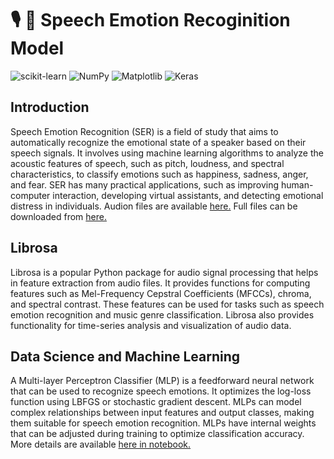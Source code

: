 # :studio_microphone: :microphone: Speech Emotion Recoginition Model 

![scikit-learn](https://img.shields.io/badge/scikit--learn-%23F7931E.svg?style=for-the-badge&logo=scikit-learn&logoColor=white)
![NumPy](https://img.shields.io/badge/numpy-%23013243.svg?style=for-the-badge&logo=numpy&logoColor=white)
![Matplotlib](https://img.shields.io/badge/Matplotlib-%23ffffff.svg?style=for-the-badge&logo=Matplotlib&logoColor=black)
![Keras](https://img.shields.io/badge/Keras-%23D00000.svg?style=for-the-badge&logo=Keras&logoColor=white)

## Introduction 
Speech Emotion Recognition (SER) is a field of study that aims to automatically recognize the emotional state of a speaker based on their speech signals. It involves using machine learning algorithms to analyze the acoustic features of speech, such as pitch, loudness, and spectral characteristics, to classify emotions such as happiness, sadness, anger, and fear. SER has many practical applications, such as improving human-computer interaction, developing virtual assistants, and detecting emotional distress in individuals.
Audion files are available [here.](https://github.com/iqrabismii/Machine-Learning-Projects/tree/main/SpeechEmotionRecognition/data/Actor_01)
Full files can be downloaded from [here.](https://drive.google.com/file/d/1wWsrN2Ep7x6lWqOXfr4rpKGYrJhWc8z7/view)

## Librosa 
Librosa is a popular Python package for audio signal processing that helps in feature extraction from audio files. It provides functions for computing features such as Mel-Frequency Cepstral Coefficients (MFCCs), chroma, and spectral contrast. These features can be used for tasks such as speech emotion recognition and music genre classification. Librosa also provides functionality for time-series analysis and visualization of audio data.

## Data Science and Machine Learning 
A Multi-layer Perceptron Classifier (MLP) is a feedforward neural network that can be used to recognize speech emotions. It optimizes the log-loss function using LBFGS or stochastic gradient descent. MLPs can model complex relationships between input features and output classes, making them suitable for speech emotion recognition. MLPs have internal weights that can be adjusted during training to optimize classification accuracy.
More details are available [here in notebook.](https://github.com/iqrabismii/Machine-Learning-Projects/blob/main/SpeechEmotionRecognition/SpeechEmotionRecognition.ipynb) 
